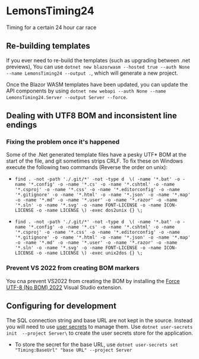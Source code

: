 # LemonsTiming24

Timing for a certain 24 hour car race

## Re-building templates

If you ever need to re-build the templates (such as upgrading between .net
previews), You can use `dotnet new blazorwasm --hosted true --auth None --name LemonsTiming24 --output .`, which will generate a new project.

Once the Blazor WASM templates have been updated, you can update the API components by using `dotnet new webapi --auth None --name LemonsTiming24.Server --output Server --force`.

## Dealing with UTF8 BOM and inconsistent line endings

### Fixing the problem once it's happened

Some of the .Net generated template files have a pesky UTF* BOM at the start of the file, and git sometimes strips CRLF. To fix these on Windows execute the following two commands (Reverse the order on unix):

*  ``find . -not -path './.git/*' -not -type d  \( -name '*.bat' -o -name '*.config' -o -name '*.cs' -o -name '*.cshtml' -o -name '*.csproj' -o -name '*.css' -o -name '*.editorconfig' -o -name '*.gitignore' -o -name '*.html' -o -name '*.json' -o -name '*.map' -o -name '*.md' -o -name '*.user' -o -name '*.razor' -o -name '*.sln' -o -name '*.svg' -o -name FONT-LICENSE -o -name ICON-LICENSE -o -name LICENSE \) -exec dos2unix {} \;``

*  ``find . -not -path './.git/*' -not -type d  \( -name '*.bat' -o -name '*.config' -o -name '*.cs' -o -name '*.cshtml' -o -name '*.csproj' -o -name '*.css' -o -name '*.editorconfig' -o -name '*.gitignore' -o -name '*.html' -o -name '*.json' -o -name '*.map' -o -name '*.md' -o -name '*.user' -o -name '*.razor' -o -name '*.sln' -o -name '*.svg' -o -name FONT-LICENSE -o -name ICON-LICENSE -o -name LICENSE \) -exec unix2dos {} \;``

### Prevent VS 2022 from creating BOM markers

You cna prevent VS2022 from creating the BOM by installing the [Force UTF-8 (No BOM) 2022](https://marketplace.visualstudio.com/items?itemName=qazwsxlty.forceutf8nobom2022) Visual Studio extension.

## Configuring for development

The SQL connection string and base URL are not kept in the source. Instead you will need to use [user secrets](https://docs.microsoft.com/aspnet/core/security/app-secrets?view=aspnetcore-6.0&tabs=windows) to manage them. Use ``dotnet user-secrets init  --project Server\`` to create the user secrets store for the application.

* To store the secret for the base URL, use ``dotnet user-secrets set "Timing:BaseUrl" "base URL" --project Server``